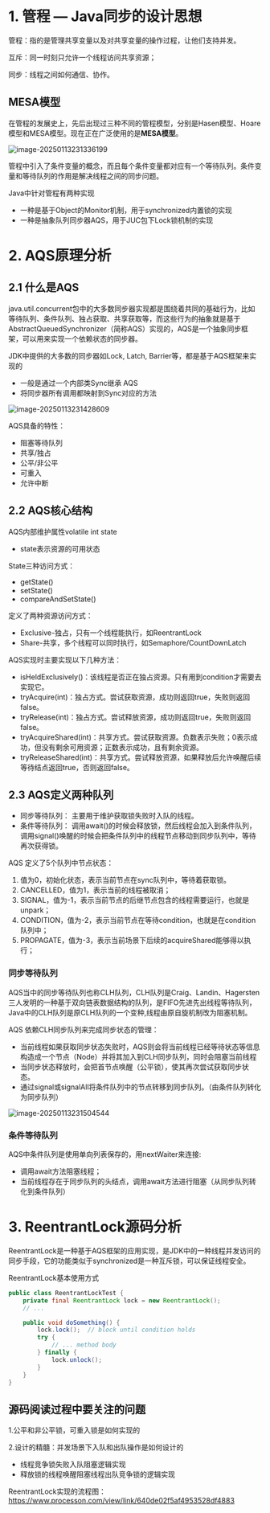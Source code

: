 # **1. 管程 — Java同步的设计思想**

管程：指的是管理共享变量以及对共享变量的操作过程，让他们支持并发。

互斥：同一时刻只允许一个线程访问共享资源；

同步：线程之间如何通信、协作。

## **MESA模型**

在管程的发展史上，先后出现过三种不同的管程模型，分别是Hasen模型、Hoare模型和MESA模型。现在正在广泛使用的是**MESA模型**。

![image-20250113231336199](https://blog-1304855543.cos.ap-guangzhou.myqcloud.com/blog/202501132313223.png)

管程中引入了条件变量的概念，而且每个条件变量都对应有一个等待队列。条件变量和等待队列的作用是解决线程之间的同步问题。

Java中针对管程有两种实现

- 一种是基于Object的Monitor机制，用于synchronized内置锁的实现
- 一种是抽象队列同步器AQS，用于JUC包下Lock锁机制的实现

# **2. AQS原理分析**

## **2.1 什么是AQS**

java.util.concurrent包中的大多数同步器实现都是围绕着共同的基础行为，比如等待队列、条件队列、独占获取、共享获取等，而这些行为的抽象就是基于AbstractQueuedSynchronizer（简称AQS）实现的，AQS是一个抽象同步框架，可以用来实现一个依赖状态的同步器。

JDK中提供的大多数的同步器如Lock, Latch, Barrier等，都是基于AQS框架来实现的

- 一般是通过一个内部类Sync继承 AQS
- 将同步器所有调用都映射到Sync对应的方法

![image-20250113231428609](https://blog-1304855543.cos.ap-guangzhou.myqcloud.com/blog/202501132314638.png)

AQS具备的特性：

- 阻塞等待队列
- 共享/独占
- 公平/非公平
- 可重入
- 允许中断 

## **2.2 AQS核心结构**

AQS内部维护属性volatile int state 

- state表示资源的可用状态

State三种访问方式：

- getState() 
- setState() 
- compareAndSetState()

定义了两种资源访问方式： 

- Exclusive-独占，只有一个线程能执行，如ReentrantLock
- Share-共享，多个线程可以同时执行，如Semaphore/CountDownLatch

AQS实现时主要实现以下几种方法：

- isHeldExclusively()：该线程是否正在独占资源。只有用到condition才需要去实现它。
- tryAcquire(int)：独占方式。尝试获取资源，成功则返回true，失败则返回false。
- tryRelease(int)：独占方式。尝试释放资源，成功则返回true，失败则返回false。
- tryAcquireShared(int)：共享方式。尝试获取资源。负数表示失败；0表示成功，但没有剩余可用资源；正数表示成功，且有剩余资源。
- tryReleaseShared(int)：共享方式。尝试释放资源，如果释放后允许唤醒后续等待结点返回true，否则返回false。

## **2.3 AQS定义两种队列**

- 同步等待队列： 主要用于维护获取锁失败时入队的线程。
- 条件等待队列： 调用await()的时候会释放锁，然后线程会加入到条件队列，调用signal()唤醒的时候会把条件队列中的线程节点移动到同步队列中，等待再次获得锁。

AQS 定义了5个队列中节点状态：

1. 值为0，初始化状态，表示当前节点在sync队列中，等待着获取锁。
2. CANCELLED，值为1，表示当前的线程被取消；
3. SIGNAL，值为-1，表示当前节点的后继节点包含的线程需要运行，也就是unpark；
4. CONDITION，值为-2，表示当前节点在等待condition，也就是在condition队列中；
5. PROPAGATE，值为-3，表示当前场景下后续的acquireShared能够得以执行；

### **同步等待队列**

AQS当中的同步等待队列也称CLH队列，CLH队列是Craig、Landin、Hagersten三人发明的一种基于双向链表数据结构的队列，是FIFO先进先出线程等待队列，Java中的CLH队列是原CLH队列的一个变种,线程由原自旋机制改为阻塞机制。

AQS 依赖CLH同步队列来完成同步状态的管理：

- 当前线程如果获取同步状态失败时，AQS则会将当前线程已经等待状态等信息构造成一个节点（Node）并将其加入到CLH同步队列，同时会阻塞当前线程
- 当同步状态释放时，会把首节点唤醒（公平锁），使其再次尝试获取同步状态。
- 通过signal或signalAll将条件队列中的节点转移到同步队列。（由条件队列转化为同步队列）

![image-20250113231504544](https://blog-1304855543.cos.ap-guangzhou.myqcloud.com/blog/202501132315565.png)

### **条件等待队列**

AQS中条件队列是使用单向列表保存的，用nextWaiter来连接:

- 调用await方法阻塞线程；
- 当前线程存在于同步队列的头结点，调用await方法进行阻塞（从同步队列转化到条件队列）

# **3. ReentrantLock源码分析**

ReentrantLock是一种基于AQS框架的应用实现，是JDK中的一种线程并发访问的同步手段，它的功能类似于synchronized是一种互斥锁，可以保证线程安全。

ReentrantLock基本使用方式

```java
public class ReentrantLockTest {
    private final ReentrantLock lock = new ReentrantLock();
    // ...

    public void doSomething() {
        lock.lock();  // block until condition holds
        try {
            // ... method body
        } finally {
            lock.unlock();
        }
    }
}
```

## **源码阅读过程中要关注的问题** 

1.公平和非公平锁，可重入锁是如何实现的

2.设计的精髓：并发场景下入队和出队操作是如何设计的

- 线程竞争锁失败入队阻塞逻辑实现 
- 释放锁的线程唤醒阻塞线程出队竞争锁的逻辑实现

ReentrantLock实现的流程图：https://www.processon.com/view/link/640de02f5af4953528df4883

